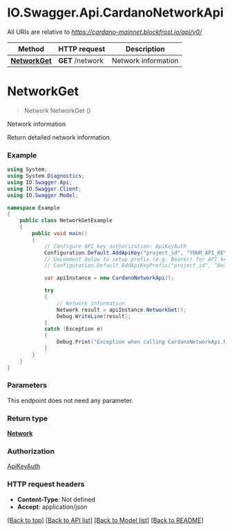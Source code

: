 # IO.Swagger.Api.CardanoNetworkApi

All URIs are relative to *https://cardano-mainnet.blockfrost.io/api/v0/*

Method | HTTP request | Description
------------- | ------------- | -------------
[**NetworkGet**](CardanoNetworkApi.md#networkget) | **GET** /network | Network information

<a name="networkget"></a>
# **NetworkGet**
> Network NetworkGet ()

Network information

Return detailed network information.

### Example
```csharp
using System;
using System.Diagnostics;
using IO.Swagger.Api;
using IO.Swagger.Client;
using IO.Swagger.Model;

namespace Example
{
    public class NetworkGetExample
    {
        public void main()
        {
            // Configure API key authorization: ApiKeyAuth
            Configuration.Default.AddApiKey("project_id", "YOUR_API_KEY");
            // Uncomment below to setup prefix (e.g. Bearer) for API key, if needed
            // Configuration.Default.AddApiKeyPrefix("project_id", "Bearer");

            var apiInstance = new CardanoNetworkApi();

            try
            {
                // Network information
                Network result = apiInstance.NetworkGet();
                Debug.WriteLine(result);
            }
            catch (Exception e)
            {
                Debug.Print("Exception when calling CardanoNetworkApi.NetworkGet: " + e.Message );
            }
        }
    }
}
```

### Parameters
This endpoint does not need any parameter.

### Return type

[**Network**](Network.md)

### Authorization

[ApiKeyAuth](../README.md#ApiKeyAuth)

### HTTP request headers

 - **Content-Type**: Not defined
 - **Accept**: application/json

[[Back to top]](#) [[Back to API list]](../README.md#documentation-for-api-endpoints) [[Back to Model list]](../README.md#documentation-for-models) [[Back to README]](../README.md)
